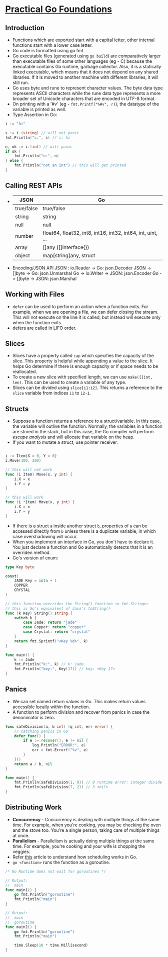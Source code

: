 # [Practical Go Foundations](https://www.ardanlabs.com/training/ultimate-go/foundations/)

## Introduction
- Functions which are exported start with a capital letter, other internal functions start with a lower case letter.
- Go code is formatted using go fmt.
- Go executable files (generated using `go build`) are comparatively larger than executable files of some other languages (eg - C) because the executable contains Go runtime, garbage collector. Also, it is a statically linked executable, which means that it does not depend on any shared libraries. If it is moved to another machine with different libraries, it will still run.
- Go uses byte and rune to represent character values. The byte data type represents ASCII characters while the rune data type represents a more broader set of Unicode characters that are encoded in UTF-8 format.
- On printing with a '#v' (eg - `fmt.Printf("%#v", r)`), the datatype of the variable is printed as well.
- Type Assertion in Go:
```go
i := "hi"

s := i.(string) // will not panic
fmt.Println("s:", s) // s: hi

n, ok := i.(int) // will panic
if ok {
	fmt.Println("n:", n)
} else {
	fmt.Println("not an int") // this will get printed
}
```

## Calling REST APIs
- | JSON | Go |
   | ------ | --- |
   | true/false | true/false |
   | string | string |
   | null | null |
   | number | float64, float32, int8, int16, int32, int64, int, uint, ... |
   | array | []any ([]interface{}) |
   | object | map[string]any, struct |	

- Encoding/JSON API
    JSON : io.Reader -> Go: json.Decoder
    JSON -> []byte -> Go: json.Unmarshal
    Go -> io.Writer -> JSON: json.Encoder
    Go -> []byte -> JSON: json.Marshal

## Working with Files
- `defer` can be used to perform an action when a function exits. For example, when we are opening a file, we can defer closing the stream. This will not execute on the line it is called, but instead will execute only when the function exits.
- defers are called in LIFO order.

## Slices
- Slices have a property called `cap` which specifies the capacity of the slice. This property is helpful while appending a value to the slice. It helps Go determine if there is enough capacity or if space needs to be reallocated.
- To create a new slice with specified length, we can use `make([]int, len)`. This can be used to create a variable of any type.
- Slices can be divided using `slice[i1:i2]`. This returns a reference to the `slice` variable from indices `i1` to `i2-1`.

## Structs
- Suppose a function returns a reference to a struct/variable. In this case, the variable will outlive  the function. Normally, the variables in a function are stored in the stack, but in this case, the Go compiler will perform *escape analysis* and will allocate that variable on the heap.
- If you want to mutate a struct, use pointer receiver.
```go

i := Item{X = 0, Y = 0}
i.Move(100, 200)

// this will not work
func (i Item) Move(x, y int) {
	i.X = x
	i.Y = y
}

// this will work
func (i *Item) Move(x, y int) {
	i.X = x
	i.Y = y
}
```
- If there is a struct `a`  inside another struct `b`, properties of `a` can be accessed directly from `b` unless there is a duplicate variable, in which case overshadowing will occur.
- When you implement an interface in Go, you don't have to declare it. You just declare a function and Go automatically detects that it is an overriden method.
- Go's version of enum:
```go
type Key byte

const(
	JADE Key = iota + 1
	COPPER
	CRYSTAL
)

// this function overrides the String() function in fmt.Stringer
// this is Go's equivalent of Java's toString()
func (k Key) String() string {
	switch k {
		case Jade: return "jade"
		case Copper: return "copper"
		case Crystal: return "crystal"
	}
	return fmt.Sprintf("<Key %d>", k)
}

func main() {
	k := Jade
	fmt.Println("k:", k) // k: jade
	fmt.Println("key:", Key(17)) // key: <Key 17>
}
```

## Panics
- We can set named return values in Go. This makes return values accessible locally within the function.
- A function to perform division and recover from panics in case the denominator is zero.
```go
func safeDivision(a, b int) (q int, err error) {
	// catching panics in Go
	defer func() {
		if e := recover(); e != nil {
			log.Println("ERROR:", e)
			err = fmt.Errorf("%v", e)
		}
	}()
	return a / b, nil
}

func main() {
	fmt.Prinlln(safeDivision(1, 0)) // 0 runtime error: integer divide by zero
	fmt.Println(safeDivision(7, 2)) // 3 <nil>
}
```

## Distributing Work
- **Concurrency** - Concurrency is dealing with multiple things at the same time. For example, when you're cooking, you may be checking the oven and the stove too. You're a single person, taking care of multiple things at once.
- **Parallelism** - Parallelism is actually doing multiple things at the same time. For example, you're cooking and your wife is chopping the veggies.
- Refer [this](https://www.ardanlabs.com/blog/2018/08/scheduling-in-go-part2.html) article to understand how scheduling works in Go.
- `go <function>` runs the function as a goroutine.

```go
/* Go Runtime does not wait for goroutines */

// Output:
//  main
func main1() {
	go fmt.Println("goroutine")
	fmt.Println("main")
}

// Output: 
//	main
//  goroutine
func main2() {
	go fmt.Println("goroutine")
	fmt.Println("main")

	time.Sleep(10 * time.Millisecond)
}
```
